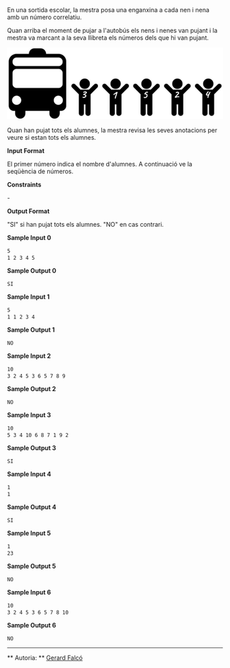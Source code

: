 En una sortida escolar, la mestra posa una enganxina a cada nen i nena
amb un número correlatiu.

Quan arriba el moment de pujar a l'autobús els nens i nenes van pujant i
la mestra va marcant a la seva llibreta els números dels que hi van
pujant.

![image](1556784726-b0d72bdd6a-schoolsbus.png)

Quan han pujat tots els alumnes, la mestra revisa les seves anotacions
per veure si estan tots els alumnes.

**Input Format**

El primer número  indica el nombre d'alumnes. A continuació ve la
seqüència de números.

**Constraints**

\-

**Output Format**

"SI" si han pujat tots els alumnes. "NO" en cas contrari.

**Sample Input 0**

    5 
    1 2 3 4 5

**Sample Output 0**

``` 
SI
```

**Sample Input 1**

    5 
    1 1 2 3 4

**Sample Output 1**

``` 
NO
```

**Sample Input 2**

    10 
    3 2 4 5 3 6 5 7 8 9

**Sample Output 2**

``` 
NO
```

**Sample Input 3**

    10 
    5 3 4 10 6 8 7 1 9 2

**Sample Output 3**

``` 
SI
```

**Sample Input 4**

    1 
    1

**Sample Output 4**

``` 
SI
```

**Sample Input 5**

    1 
    23

**Sample Output 5**

``` 
NO
```

**Sample Input 6**

    10 
    3 2 4 5 3 6 5 7 8 10

**Sample Output 6**

``` 
NO
```

----------

** Autoria: **
[Gerard Falcó](https://github.com/gerardfp)
